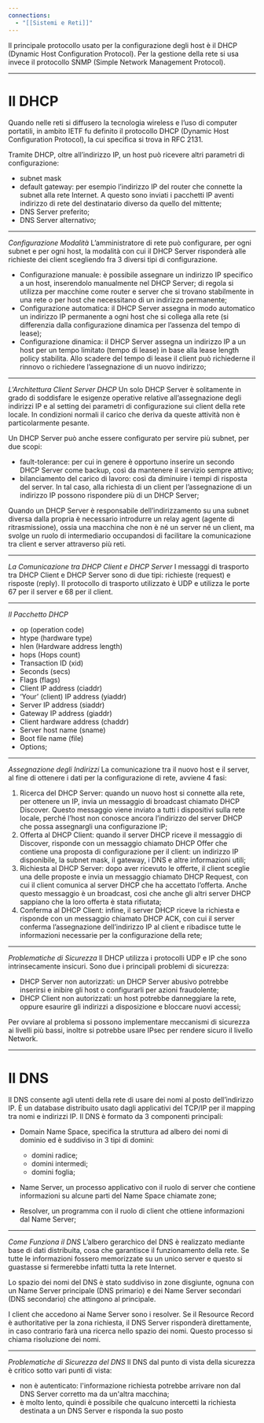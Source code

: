 ```yaml
---
connections:
  - "[[Sistemi e Reti]]"
---
```


Il principale protocollo usato per la configurazione degli host è il DHCP (Dynamic Host Configuration Protocol). Per la gestione della rete si usa invece il protocollo SNMP (Simple Network  Management Protocol).

---

# Il DHCP

Quando nelle reti si diffusero la tecnologia wireless e l’uso di computer portatili, in ambito IETF fu definito il protocollo DHCP (Dynamic Host Configuration Protocol), la cui specifica si trova in RFC 2131.

Tramite DHCP, oltre all’indirizzo IP, un host può ricevere altri parametri di configurazione: 

- subnet mask
- default gateway: per esempio l’indirizzo IP del router che connette la subnet alla rete Internet. A questo sono inviati i pacchetti IP aventi indirizzo di rete del destinatario diverso da quello del mittente;
- DNS Server preferito;
- DNS Server alternativo;

---
*Configurazione Modalità*
L’amministratore di rete può configurare, per ogni subnet e per ogni host, la modalità con cui il DHCP Server risponderà alle richieste dei client scegliendo fra 3 diversi tipi di configurazione.

- Configurazione manuale: è possibile assegnare un indirizzo IP specifico a un host, inserendolo manualmente nel DHCP Server; di regola si utilizza per macchine come router e server che si trovano stabilmente in una rete o per host che necessitano di un indirizzo permanente;
- Configurazione automatica: il DHCP Server assegna in modo automatico un indirizzo IP permanente a ogni host che si collega alla rete (si differenzia dalla configurazione dinamica per l’assenza del tempo di lease);
- Configurazione dinamica: il DHCP Server assegna un indirizzo IP a un host per un tempo limitato (tempo di lease) in base alla lease length policy stabilita. Allo scadere del tempo di lease il client può richiederne il rinnovo o richiedere l’assegnazione di un nuovo indirizzo;

---

*L'Architettura Client Server DHCP*
Un solo DHCP Server è solitamente in grado di soddisfare le esigenze operative relative all’assegnazione degli indirizzi IP e al setting dei parametri di configurazione sui client della rete locale. In condizioni normali il carico che deriva da queste attività non è particolarmente pesante. 

Un DHCP Server può anche essere configurato per servire più subnet, per due scopi:

- fault-tolerance: per cui in genere è opportuno inserire un secondo DHCP Server come backup, così da mantenere il servizio sempre attivo;
- bilanciamento del carico di lavoro: così da diminuire i tempi di risposta del server. In tal caso, alla richiesta di un client per l’assegnazione di un indirizzo IP possono rispondere più di un DHCP Server;

Quando un DHCP Server è responsabile dell’indirizzamento su una subnet diversa dalla propria è necessario introdurre un relay agent (agente di ritrasmissione), ossia una macchina che non è né un server né un client, ma svolge un ruolo di intermediario occupandosi di facilitare la comunicazione tra client e server attraverso più reti.

---

*La Comunicazione tra DHCP Client e DHCP Server*
I messaggi di trasporto tra DHCP Client e DHCP Server sono di due tipi: richieste (request) e risposte (reply). Il protocollo di trasporto utilizzato è UDP e utilizza le porte 67 per il server e 68 per il client.

---

*Il Pacchetto DHCP*
- op (operation code)
- htype (hardware type)
-  hlen (Hardware address length)
-  hops (Hops count)
- Transaction ID (xid)
- Seconds (secs)
- Flags (flags)
- Client IP address (ciaddr)
- ‘Your’ (client) IP address (yiaddr)
- Server IP address (siaddr)
- Gateway IP address (giaddr)
- Client hardware address (chaddr)
- Server host name (sname)
- Boot file name (file)
- Options;

---

*Assegnazione degli Indirizzi*
La comunicazione tra il nuovo host e il server, al fine di ottenere i dati per la configurazione di rete, avviene 4 fasi:

1) Ricerca del DHCP Server: quando un nuovo host si connette alla rete, per ottenere un IP, invia un messaggio di broadcast chiamato DHCP Discover. Questo messaggio viene inviato a tutti i dispositivi sulla rete locale, perché l’host non conosce ancora l’indirizzo del server DHCP che possa assegnargli una configurazione IP;
2) Offerta al DHCP Client: quando il server DHCP riceve il messaggio di Discover, risponde con un messaggio chiamato DHCP Offer che contiene una proposta di configurazione per il client: un indirizzo IP disponibile, la subnet mask, il gateway, i DNS e altre informazioni utili;
3) Richiesta al DHCP Server: dopo aver ricevuto le offerte, il client sceglie una delle proposte  e invia un messaggio chiamato DHCP Request, con cui il client comunica al server DHCP che ha accettato l’offerta. Anche questo messaggio è un broadcast, così che anche gli altri server DHCP sappiano che la loro offerta è stata rifiutata;
4) Conferma al DHCP Client: infine, il server DHCP riceve la richiesta e risponde con un messaggio chiamato DHCP  ACK, con cui il server conferma l’assegnazione dell’indirizzo IP al client e ribadisce tutte le informazioni necessarie per la configurazione della rete;

---

*Problematiche di Sicurezza*
Il DHCP utilizza i protocolli UDP e IP che sono intrinsecamente insicuri. Sono due i principali problemi di sicurezza:

- DHCP Server non autorizzati: un DHCP Server abusivo potrebbe inserirsi e inibire gli host o configurarli per azioni fraudolente; 
- DHCP Client non autorizzati: un host potrebbe danneggiare la rete, oppure esaurire gli indirizzi a disposizione e bloccare nuovi accessi;

Per ovviare al problema si possono implementare meccanismi di sicurezza ai livelli più bassi, inoltre si potrebbe usare IPsec per rendere sicuro il livello Network.

---

# Il  DNS

Il DNS consente agli utenti della rete di usare dei nomi al posto dell’indirizzo IP. È un database distribuito usato dagli applicativi del TCP/IP per il mapping tra nomi e indirizzi IP. Il DNS è formato da 3 componenti principali:

- Domain Name Space, specifica la struttura ad albero dei nomi di dominio ed è suddiviso in 3 tipi di domini:
	- domini radice;
	- domini intermedi;
	- domini foglia;

- Name Server, un processo applicativo con il ruolo di server che contiene informazioni su alcune parti del Name Space chiamate zone;
- Resolver, un programma con il ruolo di client che ottiene informazioni dal Name Server;

---

*Come Funziona il DNS*
L’albero gerarchico del DNS è realizzato mediante base di dati distribuita, cosa che garantisce il funzionamento della rete. Se tutte le informazioni fossero memorizzate su un unico server e questo si guastasse si fermerebbe infatti tutta la rete Internet.

Lo spazio dei nomi del DNS è stato suddiviso in zone disgiunte, ognuna con un Name Server principale (DNS primario) e dei Name Server secondari (DNS secondario) che attingono al principale.

I client che accedono ai Name Server sono i resolver. Se il Resource Record è authoritative per la zona richiesta, il DNS Server risponderà direttamente, in caso contrario farà una ricerca nello spazio dei nomi. Questo processo si chiama risoluzione dei nomi.

---

*Problematiche di Sicurezza del DNS*
Il DNS dal punto di vista della sicurezza è critico sotto vari punti di vista:
- non è autenticato: l'informazione richiesta potrebbe arrivare non dal DNS Server corretto ma da un'altra macchina;
- è molto lento, quindi è possibile che qualcuno intercetti la richiesta destinata a un DNS Server e risponda la suo posto